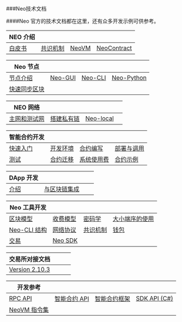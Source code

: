 ###Neo技术文档

####Neo 官方的技术文档都在这里，还有众多开发示例可供参考。

| NEO 介绍                      |                                      |                                    |                                                |
| ----------------------------- | ------------------------------------ | ---------------------------------- | ---------------------------------------------- |
| [白皮书](basic/whitepaper.md) | [共识机制](basic/technology/dbft.md) | [NeoVM](basic/technology/neovm.md) | [NeoContract](basic/technology/neocontract.md) |

| Neo 节点                           |                                |                              |                                       |
| ---------------------------------- | ------------------------------ | ---------------------------- | ------------------------------------- |
| [节点介绍](node/introduction.md)   | [Neo-GUI](node/gui/install.md) | [Neo-CLI](node/cli/setup.md) | [Neo-Python](node/python/overview.md) |
| [快速同步区块](node/syncblocks.md) |                                |                              |                                       |

| NEO 网络                           |                                              |                                                |      |
| ---------------------------------- | -------------------------------------------- | ---------------------------------------------- | ---- |
| [主网和测试网](network/testnet.md) | [搭建私有链 ](network/private-chain/solo.md) | [Neo-local](network/private-chain/neolocal.md) |      |

| 智能合约开发                                  |                                                     |                                |                                     |
| --------------------------------------------- | --------------------------------------------------- | ------------------------------ | ----------------------------------- |
| [快速入门](sc/gettingstarted/introduction.md) | [开发环境](sc/devenv/getting-started-csharp-mac.md) | [合约编写](sc/write/basics.md) | [部署与调用](sc/deploy/deploy.md)   |
| [测试](sc/test.md)                            | [合约迁移](sc/migrate.md)                           | [系统使用费](sc/fees.md)       | [合约示例](sc/sample/HelloWorld.md) |

| DApp 开发             |                               |      |      |
| --------------------- | ----------------------------- | ---- | ---- |
| [介绍](dapp/intro.md) | [与区块链集成](dapp/integ.md) |      |      |

| Neo 工具开发                                    |                                               |                                                            |                                             |
| ----------------------------------------------- | --------------------------------------------- | ---------------------------------------------------------- | ------------------------------------------- |
| [区块模型](tooldev/concept/blockchain/block.md) | [收费模型](tooldev/concept/charging_model.md) | [密码学](tooldev/concept/cryptography/encode_algorithm.md) | [大小端序的使用](tooldev/concept/endian.md) |
| [Neo-CLI 结构](tooldev/neo_cli_structure.md)    | [网络协议](tooldev/network-protocol.md)       | [共识机制](tooldev/consensus/consensus_algorithm.md)       | [钱包](tooldev/wallets.md)                  |
| [交易](tooldev/transaction/transaction.md)      | [Neo SDK](tooldev/sdk/introduction.md)        |                                                            |                                             |

| 交易所对接文档                                  |      |      |      |
| ----------------------------------------------- | ---- | ---- | ---- |
| [Version 2.10.3](exchange/2.10.3/deploynode.md) |      |      |      |

| 开发参考                                       |                                        |                                       |                                                              |
| ---------------------------------------------- | -------------------------------------- | ------------------------------------- | ------------------------------------------------------------ |
| [RPC API](reference/rpc/latest-version/api.md) | [智能合约 API](reference/scapi/api.md) | [智能合约框架](reference/scapi/fw.md) | [SDK API (C#)](https://docs.neo.org/developerguide/zh/api/index.html) |
| [NeoVM 指令集](reference/neo_vm.md)            |                                        |                                       |                                                              |


<link href="index.css" rel="stylesheet" />

